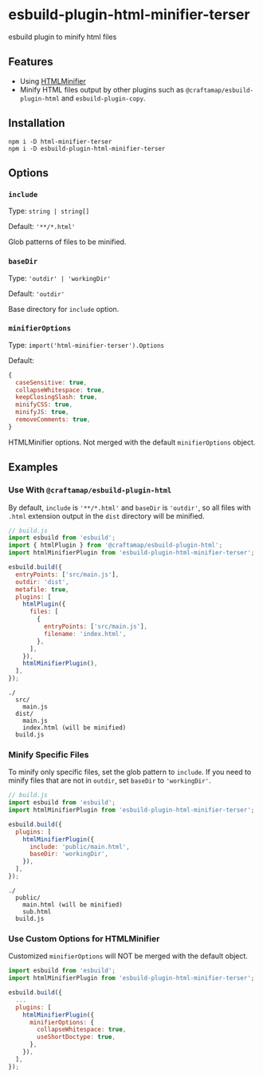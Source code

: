 # esbuild-plugin-html-minifier-terser

esbuild plugin to minify html files

## Features

- Using [HTMLMinifier](https://github.com/DanielRuf/html-minifier-terser)
- Minify HTML files output by other plugins such as `@craftamap/esbuild-plugin-html` and `esbuild-plugin-copy`.

## Installation

```shell
npm i -D html-minifier-terser
npm i -D esbuild-plugin-html-minifier-terser
```

## Options

### `include`

Type:  `string | string[]`

Default: `'**/*.html'`

Glob patterns of files to be minified.

### `baseDir`

Type: `'outdir' | 'workingDir'`

Default: `'outdir'`

Base directory for `include` option.

### `minifierOptions`

Type: `import('html-minifier-terser').Options`

Default:

```javascript
{
  caseSensitive: true,
  collapseWhitespace: true,
  keepClosingSlash: true,
  minifyCSS: true,
  minifyJS: true,
  removeComments: true,
}
```

HTMLMinifier options.
Not merged with the default `minifierOptions` object.

## Examples

### Use With `@craftamap/esbuild-plugin-html`

By default, `include` is `'**/*.html'` and `baseDir` is `'outdir'`, so all files with `.html` extension output in the `dist` directory will be minified.

```javascript
// build.js
import esbuild from 'esbuild';
import { htmlPlugin } from '@craftamap/esbuild-plugin-html';
import htmlMinifierPlugin from 'esbuild-plugin-html-minifier-terser';

esbuild.build({
  entryPoints: ['src/main.js'],
  outdir: 'dist',
  metafile: true,
  plugins: [
    htmlPlugin({
      files: [
        {
          entryPoints: ['src/main.js'],
          filename: 'index.html',
        },
      ],
    }),
    htmlMinifierPlugin(),
  ],
});
```

```text
./
  src/
    main.js
  dist/
    main.js
    index.html (will be minified)
  build.js
```

### Minify Specific Files

To minify only specific files, set the glob pattern to `include`. If you need to minify files that are not in `outdir`, set `baseDir` to `'workingDir'`.

```javascript
// build.js
import esbuild from 'esbuild';
import htmlMinifierPlugin from 'esbuild-plugin-html-minifier-terser';

esbuild.build({
  plugins: [
    htmlMinifierPlugin({
      include: 'public/main.html',
      baseDir: 'workingDir',
    }),
  ],
});
```

```text
./
  public/
    main.html (will be minified)
    sub.html
  build.js
```

### Use Custom Options for HTMLMinifier

Customized `minifierOptions` will NOT be merged with the default object.

```javascript
import esbuild from 'esbuild';
import htmlMinifierPlugin from 'esbuild-plugin-html-minifier-terser';

esbuild.build({
  ...
  plugins: [
    htmlMinifierPlugin({
      minifierOptions: {
        collapseWhitespace: true,
        useShortDoctype: true,
      },
    }),
  ],
});
```
